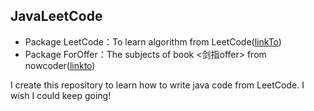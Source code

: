 ## JavaLeetCode

* Package LeetCode：To learn algorithm from LeetCode([linkTo](https://leetcode.com))
* Package ForOffer：The subjects of book <剑指offer> from nowcoder([linkto](https://www.nowcoder.com/))

I create this repository to learn how to write java code from LeetCode. I wish I could keep going!